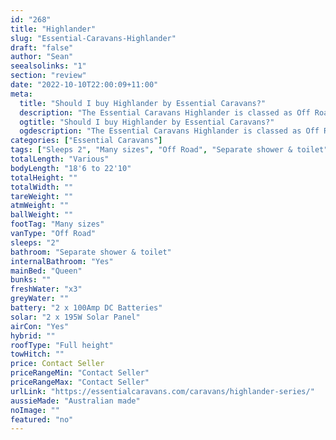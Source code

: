```yaml
---
id: "268"
title: "Highlander"
slug: "Essential-Caravans-Highlander"
draft: "false"
author: "Sean"
seealsolinks: "1"
section: "review"
date: "2022-10-10T22:00:09+11:00"
meta:
  title: "Should I buy Highlander by Essential Caravans?"
  description: "The Essential Caravans Highlander is classed as Off Road, and sleeps 2 people. It is Australian made and comes in at Many sizes. It generally has Separate shower & toilet."
  ogtitle: "Should I buy Highlander by Essential Caravans?"
  ogdescription: "The Essential Caravans Highlander is classed as Off Road, and sleeps 2 people. It is Australian made and comes in at Many sizes. It generally has Separate shower & toilet."
categories: ["Essential Caravans"]
tags: ["Sleeps 2", "Many sizes", "Off Road", "Separate shower & toilet", "Full height", "Price Unknown", "Australian made"]
totalLength: "Various"
bodyLength: "18'6 to 22'10"
totalHeight: ""
totalWidth: ""
tareWeight: ""
atmWeight: ""
ballWeight: ""
footTag: "Many sizes"
vanType: "Off Road"
sleeps: "2"
bathroom: "Separate shower & toilet"
internalBathroom: "Yes"
mainBed: "Queen"
bunks: ""
freshWater: "x3"
greyWater: ""
battery: "2 x 100Amp DC Batteries"
solar: "2 x 195W Solar Panel"
airCon: "Yes"
hybrid: ""
roofType: "Full height"
towHitch: ""
price: Contact Seller
priceRangeMin: "Contact Seller"
priceRangeMax: "Contact Seller"
urlLink: "https://essentialcaravans.com/caravans/highlander-series/"
aussieMade: "Australian made"
noImage: ""
featured: "no"
---
```

